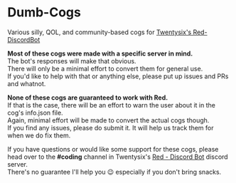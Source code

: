 # Dumb-Cogs
Various silly, QOL, and community-based cogs for [Twentysix's Red-DiscordBot](https://github.com/Twentysix26/Red-DiscordBot)

**Most of these cogs were made with a specific server in mind.**  
The bot's responses will make that obvious.  
There will only be a minimal effort to convert them for general use.  
If you'd like to help with that or anything else, please put up issues and PRs and whatnot.

**None of these cogs are guaranteed to work with Red.**  
If that is the case, there will be an effort to warn the user about it in the cog's info.json file.  
Again, minimal effort will be made to convert the actual cogs though.  
If you find any issues, please do submit it. It will help us track them for when we do fix them.

If you have questions or would like some support for these cogs, please head over to the **#coding** channel in Twentysix's [Red - Discord Bot](https://discordapp.com/invite/0k4npTwMvTpv9wrh) discord server.  
There's no guarantee I'll help you :wink: especially if you don't bring snacks.
